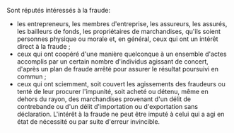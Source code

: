 Sont réputés intéressés à la fraude:
- les entrepreneurs, les membres d'entreprise, les assureurs, les
assurés, les bailleurs de fonds, les propriétaires de marchandises,
qu'ils soient personnes physique ou morale et, en général, ceux qui
ont un intérêt direct à la fraude ;
- ceux qui ont coopéré d'une manière quelconque à un ensemble d'actes
accomplis par un certain nombre d'individus agissant de concert,
d'après un plan de fraude arrêté pour assurer le résultat poursuivi
en commun ;
- ceux qui ont sciemment, soit couvert les agissements des fraudeurs ou
tenté de leur procurer l'impunité, soit acheté ou détenu, même en
dehors du rayon, des marchandises provenant d'un délit de contrebande
ou d'un délit d'importation ou d'exportation sans déclaration.
L'intérêt à la fraude ne peut être imputé à celui qui a agi en état de
nécessité ou par suite d'erreur invincible.